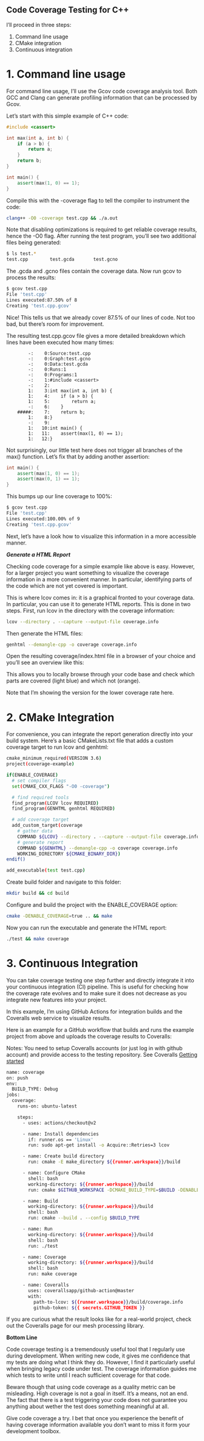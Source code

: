 Code Coverage Testing for C++
-----

I’ll proceed in three steps:

1. Command line usage
2. CMake integration
3. Continuous integration

# 1. Command line usage

For command line usage, I’ll use the Gcov code coverage analysis tool. Both GCC and Clang can generate profiling information that can be processed by Gcov.

Let’s start with this simple example of C++ code:

```cpp
#include <cassert>

int max(int a, int b) {
    if (a > b) {
        return a;
    }
    return b;
}

int main() {
    assert(max(1, 0) == 1);
}
```

Compile this with the -coverage flag to tell the compiler to instrument the code:

```bash
clang++ -O0 -coverage test.cpp && ./a.out
```

Note that disabling optimizations is required to get reliable coverage results, hence the -O0 flag. After running the test program, you’ll see two additional files being generated:

```bash
$ ls test.*
test.cpp        test.gcda       test.gcno
```

The .gcda and .gcno files contain the coverage data. Now run gcov to process the results:

```bash
$ gcov test.cpp
File 'test.cpp'
Lines executed:87.50% of 8
Creating 'test.cpp.gcov'
```

Nice! This tells us that we already cover 87.5% of our lines of code. Not too bad, but there’s room for improvement.

The resulting test.cpp.gcov file gives a more detailed breakdown which lines have been executed how many times:

```
        -:    0:Source:test.cpp
        -:    0:Graph:test.gcno
        -:    0:Data:test.gcda
        -:    0:Runs:1
        -:    0:Programs:1
        -:    1:#include <cassert>
        -:    2:
        1:    3:int max(int a, int b) {
        1:    4:    if (a > b) {
        1:    5:        return a;
        -:    6:    }
    #####:    7:    return b;
        1:    8:}
        -:    9:
        1:   10:int main() {
        1:   11:    assert(max(1, 0) == 1);
        1:   12:}
```

Not surprisingly, our little test here does not trigger all branches of the max() function. Let’s fix that by adding another assertion:

```cpp
int main() {
    assert(max(1, 0) == 1);
    assert(max(0, 1) == 1);
}
```

This bumps up our line coverage to 100%:

```bash
$ gcov test.cpp
File 'test.cpp'
Lines executed:100.00% of 9
Creating 'test.cpp.gcov'
```

Next, let’s have a look how to visualize this information in a more accessible manner.

***Generate a HTML Report***

Checking code coverage for a simple example like above is easy. However, for a larger project you want something to visualize the coverage information in a more convenient manner. In particular, identifying parts of the code which are not yet covered is important.

This is where lcov comes in: it is a graphical fronted to your coverage data. In particular, you can use it to generate HTML reports. This is done in two steps. First, run lcov in the directory with the coverage information:

```bash
lcov --directory . --capture --output-file coverage.info
```

Then generate the HTML files:

```bash
genhtml --demangle-cpp -o coverage coverage.info
```

Open the resulting coverage/index.html file in a browser of your choice and you’ll see an overview like this:

This allows you to locally browse through your code base and check which parts are covered (light blue) and which not (orange).

Note that I’m showing the version for the lower coverage rate here.


# 2. CMake Integration

For convenience, you can integrate the report generation directly into your build system. Here’s a basic CMakeLists.txt file that adds a custom coverage target to run lcov and genhtml:

```bash
cmake_minimum_required(VERSION 3.6)
project(coverage-example)

if(ENABLE_COVERAGE)
  # set compiler flags
  set(CMAKE_CXX_FLAGS "-O0 -coverage")

  # find required tools
  find_program(LCOV lcov REQUIRED)
  find_program(GENHTML genhtml REQUIRED)

  # add coverage target
  add_custom_target(coverage
    # gather data
    COMMAND ${LCOV} --directory . --capture --output-file coverage.info
    # generate report
    COMMAND ${GENHTML} --demangle-cpp -o coverage coverage.info
    WORKING_DIRECTORY ${CMAKE_BINARY_DIR})
endif()

add_executable(test test.cpp)
```

Create build folder and navigate to this folder:

```bash
mkdir build && cd build
```

Configure and build the project with the ENABLE_COVERAGE option:

```bash
cmake -DENABLE_COVERAGE=true .. && make
```

Now you can run the executable and generate the HTML report:

```bash
./test && make coverage
```

# 3. Continuous Integration

You can take coverage testing one step further and directly integrate it into your continuous integration (CI) pipeline. This is useful for checking how the coverage rate evolves and to make sure it does not decrease as you integrate new features into your project.

In this example, I’m using GitHub Actions for integration builds and the Coveralls web service to visualize results.

Here is an example for a GitHub workflow that builds and runs the example project from above and uploads the coverage results to Coveralls:

Notes: You need to setup Coveralls accounts (or just log in with github account) and provide access to the testing repository. See Coveralls [Getting started](https://docs.coveralls.io/)

```bash
name: coverage
on: push
env:
  BUILD_TYPE: Debug
jobs:
  coverage:
    runs-on: ubuntu-latest

    steps:
      - uses: actions/checkout@v2

      - name: Install dependencies
        if: runner.os == 'Linux'
        run: sudo apt-get install -o Acquire::Retries=3 lcov

      - name: Create build directory
        run: cmake -E make_directory ${{runner.workspace}}/build

      - name: Configure CMake
        shell: bash
        working-directory: ${{runner.workspace}}/build
        run: cmake $GITHUB_WORKSPACE -DCMAKE_BUILD_TYPE=$BUILD -DENABLE_COVERAGE=true

      - name: Build
        working-directory: ${{runner.workspace}}/build
        shell: bash
        run: cmake --build . --config $BUILD_TYPE

      - name: Run
        working-directory: ${{runner.workspace}}/build
        shell: bash
        run: ./test

      - name: Coverage
        working-directory: ${{runner.workspace}}/build
        shell: bash
        run: make coverage

      - name: Coveralls
        uses: coverallsapp/github-action@master
        with:
          path-to-lcov: ${{runner.workspace}}/build/coverage.info
          github-token: ${{ secrets.GITHUB_TOKEN }}
```

If you are curious what the result looks like for a real-world project, check out the Coveralls page for our mesh processing library.


**Bottom Line**

Code coverage testing is a tremendously useful tool that I regularly use during development. When writing new code, it gives me confidence that my tests are doing what I think they do. However, I find it particularly useful when bringing legacy code under test. The coverage information guides me which tests to write until I reach sufficient coverage for that code.

Beware though that using code coverage as a quality metric can be misleading. High coverage is not a goal in itself. It’s a means, not an end. The fact that there is a test triggering your code does not guarantee you anything about wether the test does something meaningful at all.

Give code coverage a try. I bet that once you experience the benefit of having coverage information available you don’t want to miss it form your development toolbox.
